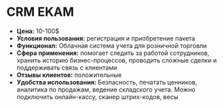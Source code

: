 # CRM EKAM
- **Цена:** 10-100$
- **Условия пользования:** регистрация и приобретение пакета
- **Функционал:** Облачная система учета для розничной торговли
- **Сфера применения:** помогает следить за работой сотрудников, хранить историю бизнес-процессов, проводить сложные сделки и поддерживать связь с клиентами
- **Отзывы клиентов:** положительные
- **Удобства использования:** Безпасность, печатать ценников, аналитика по продажам, ведение складского учета. Можно подключить онлайн-кассу, сканер штрих-кодов, весы
